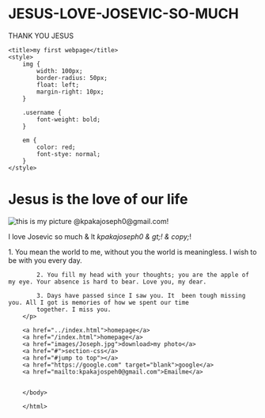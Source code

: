 # JESUS-LOVE-JOSEVIC-SO-MUCH
THANK YOU JESUS

<!DOCTYPE html>
<html lang="en">

<head>
    <meta charset="UTF-8">
    <meta name="keywords" content="HTML,CSS>
    <meta name=" description"content="---">
    <meta name="viewport" content="width=device-width, initial-scale=1.0">

    <title>my first webpage</title>
    <style>
        img {
            width: 100px;
            border-radius: 50px;
            float: left;
            margin-right: 10px;
        }

        .username {
            font-weight: bold;
        }

        em {
            color: red;
            font-stye: normal;
        }
    </style>
</head>

<body>
    <h1>Jesus is the love of our life</h1>
    <img src="images/Joseph.jpg" alt="this is my picture">
    <pclass="username">@kpakajoseph0@gmail.com!</p>
        <p> I love Josevic so much & lt <em>kpakajoseph0 & gt;! & copy;</em>!</p>
        <p>
            1. You mean the world to me, without you the world is meaningless. I wish to be with you every day.
            
            2. You fill my head with your thoughts; you are the apple of my eye. Your absence is hard to bear. Love you, my dear.
            
            3. Days have passed since I saw you. It  been tough missing you. All I got is memories of how we spent our time
            together. I miss you.
        </p>

        <a href="../index.html">homepage</a>
        <a href="/index.html">homepage</a>
        <a href="images/Joseph.jpg">download>my photo</a>
        <a href="#">section-css</a>
        <a href="#jump to top"></a>
        <a href="https://google.com" target="blank">google</a>
        <a href="mailto:kpakajospeh0@gmail.com">Emailme</a>
        
        
        </body>
        
        </html>
